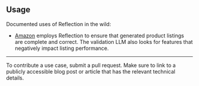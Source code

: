 ## Usage

Documented uses of Reflection in the wild:
* [Amazon](https://aws.amazon.com/blogs/machine-learning/going-beyond-ai-assistants-examples-from-amazon-com-reinventing-industries-with-generative-ai/) employs Reflection to ensure that generated product listings are complete and correct.  The validation LLM also looks for features that negatively impact listing performance.

-------
To contribute a use case, submit a pull request. Make sure to link to a publicly accessible blog post or article that has the relevant technical details.
